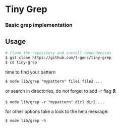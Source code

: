 # Tiny Grep
### Basic grep implementation
## Usage
```sh
# Clone the repository and install dependencies
$ git clone https://github.com/t-genc/tiny-grep
$ cd tiny-grep
```
time to find your pattern  
```console
$ node lib/grep "mypattern" file1 file2 ...
```
or search in directories, do not forget to add -r flag 🎗️
```console
$ node lib/grep -r "mypattern" dir1 dir2 ...
```
for other options take a look to the help message: 
```console
$ node lib/grep -h
``` 




